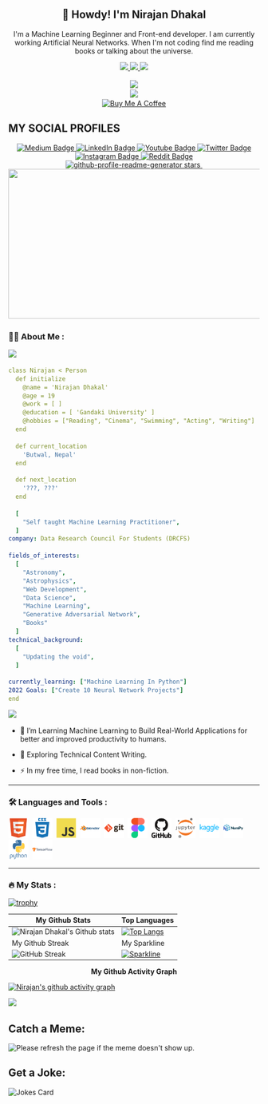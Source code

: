 <h2 align="center"> 🤠 Howdy! I'm Nirajan Dhakal </h2>

<p align="center">I'm a Machine Learning Beginner and Front-end developer. I am currently working Artificial Neural Networks.
When I'm not coding find me reading books or talking about the universe. </p>

<div id="badges" align="center">
  <a href="https://www.linkedin.com/in/nirajandhakal07" target="_blank"> <img src="https://img.shields.io/badge/-nirajandhakal07-blue?style=for-the-badge&logo=Linkedin&logoColor=white"> </a>
  <a href="mailto:nirajandhakal71@gmail.com" target="_blank"> <img src="https://img.shields.io/badge/Nirajan-D14836?style=for-the-badge&logo=gmail&logoColor=white"> </a>
  <a href="https://twitter.com/nirajandhakal_7" target="_blank"> <img src="https://img.shields.io/badge/nirajandhakal_7-1DA1F2?style=for-the-badge&logo=twitter&logoColor=black"> </a>
</div>
<br>
<div id="header" align="center">
  <img src="https://media.giphy.com/media/M9gbBd9nbDrOTu1Mqx/giphy.gif" width="100"/>
</div>

<div id="header" align="center">
  <img src="https://media.giphy.com/media/hqU2KkjW5bE2v2Z7Q2/giphy.gif" width="120"/>
</div>

</a>
<div id="badges" align="center">
  <a href="https://www.buymeacoffee.com/dhakalnirajan" target="_blank"> <img src="https://cdn.buymeacoffee.com/buttons/default-orange.png" alt="Buy Me A Coffee" height="41" width="174"></a>
</div>

## MY SOCIAL PROFILES
<div id="badges" align="center">
  <a href="https://dhakalnirajan.medium.com">
    <img src="https://img.shields.io/badge/Medium-12100E?style=for-the-badge&logo=medium&logoColor=white)" alt="Medium Badge"/>
  </a>
  <a href="https://www.linkedin.com/in/nirajandhakal07">
    <img src="https://img.shields.io/badge/LinkedIn-blue?style=for-the-badge&logo=linkedin&logoColor=white" alt="LinkedIn Badge"/>
  </a>
  <a href="https://www.youtube.com/channel/UCp6BWK8KTFypVnl-YgRNdA">
    <img src="https://img.shields.io/badge/YouTube-red?style=for-the-badge&logo=youtube&logoColor=white" alt="Youtube Badge"/>
  </a>
  <a href="https://www.twitter.com/nirajandhakal_07">
    <img src="https://img.shields.io/badge/Twitter-blue?style=for-the-badge&logo=twitter&logoColor=white" alt="Twitter Badge"/>
  </a>
  <a href="https://www.instagram.com/nirajan.dhakal.007">
    <img src="https://img.shields.io/badge/Instagram-E4405F?style=for-the-badge&logo=instagram&logoColor=white" alt="Instagram Badge"/>
  </a>
  <a href="https://www.reddit.com/nirajandhakal37">
    <img src="https://img.shields.io/badge/Reddit-FF4500?style=for-the-badge&logo=reddit&logoColor=white" alt="Reddit Badge"/>
  </a>
</div>

<div id="count" align="center">
<a href="https://github.com/dhakalnirajan/dhakalnirajan/stargazers" target="blank">
<img src="https://img.shields.io/github/stars/dhakalnirajan/dhakalnirajan?style=for-the-badge&color=00001F" alt="github-profile-readme-generator stars"/>
</a>
  <img src="https://komarev.com/ghpvc/?username=dhakalnirajan&style=for-the-badge&color=49308F" alt="">
  
</div>

<div align="center">
  <img src="https://media.giphy.com/media/dWesBcTLavkZuG35MI/giphy.gif" width="600" height="300"/>
</div>

### :man_technologist: About Me :


<div id="header" align="left">
  <img src="https://media.giphy.com/media/WUlplcMpOCEmTGBtBW/giphy.gif" width="100">&nbsp;</div>
  
```yaml
class Nirajan < Person
  def initialize
    @name = 'Nirajan Dhakal'
    @age = 19
    @work = [ ]
    @education = [ 'Gandaki University' ]
    @hobbies = ["Reading", "Cinema", "Swimming", "Acting", "Writing"]
  end

  def current_location
    'Butwal, Nepal'
  end

  def next_location
    '???, ???'
  end

  [
    "Self taught Machine Learning Practitioner",
  ]
company: Data Research Council For Students (DRCFS)

fields_of_interests:
  [
    "Astronomy",
    "Astrophysics",
    "Web Development",
    "Data Science",
    "Machine Learning",
    "Generative Adversarial Network",
    "Books"
  ]
technical_background:
  [
    "Updating the void",
  ]
  
currently_learning: ["Machine Learning In Python"]
2022 Goals: ["Create 10 Neural Network Projects"]
end
```
<div id="header" align="centre">
   <img src="https://media.giphy.com/media/fe6NAMLeTWZq3v9Nmg/giphy.gif" width="120"> &nbsp;
</div>

- :telescope: I’m Learning Machine Learning to Build Real-World Applications for better and improved productivity to humans.

- :seedling: Exploring Technical Content Writing.

- :zap: In my free time, I read books in non-fiction.

---

### :hammer_and_wrench: Languages and Tools :

<div>
  <img src="https://github.com/devicons/devicon/blob/master/icons/html5/html5-original.svg" title="HTML5" alt="HTML" width="40" height="40"/>&nbsp;
  <img src="https://github.com/devicons/devicon/blob/master/icons/css3/css3-plain-wordmark.svg"  title="CSS3" alt="CSS" width="40" height="40"/>&nbsp;
  <img src="https://github.com/devicons/devicon/blob/master/icons/javascript/javascript-original.svg" title="JavaScript" alt="JavaScript" width="40" height="40"/>&nbsp;
  <img src="https://github.com/devicons/devicon/blob/master/icons/blender/blender-original-wordmark.svg" title="Blender 3D" alt="Blender 3D" width="40" height="40"/>&nbsp;
  <img src="https://github.com/devicons/devicon/blob/master/icons/git/git-original-wordmark.svg" title="Git" alt="Git" width="40" height="40"/>&nbsp;
  <img src="https://github.com/devicons/devicon/blob/master/icons/figma/figma-original.svg" title="Figma" alt="Figma" width="40" height="40"/>&nbsp;
  <img src="https://github.com/devicons/devicon/blob/master/icons/github/github-original-wordmark.svg" title="Github" alt="Github" width="40" height="40"/>&nbsp;
  <img src="https://github.com/devicons/devicon/blob/master/icons/jupyter/jupyter-original-wordmark.svg" title="Jupyter" alt="Jupyter" width="40" height="40"/>&nbsp;
  <img src="https://github.com/devicons/devicon/blob/master/icons/kaggle/kaggle-original-wordmark.svg" title="Kaggle" alt="Kaggle" width="40" height="40"/>&nbsp;
  <img src="https://github.com/devicons/devicon/blob/master/icons/numpy/numpy-original-wordmark.svg" title="Numpy" alt="Numpy" width="40" height="40"/>&nbsp;
  <img src="https://github.com/devicons/devicon/blob/master/icons/python/python-original-wordmark.svg" title="Python" alt="Python" width="40" height="40"/>&nbsp;
  <img src="https://github.com/devicons/devicon/blob/master/icons/tensorflow/tensorflow-original-wordmark.svg" title="Tensorflow" alt="TF" alt="Tensorflow" width="40" height="40"/>&nbsp;
</div>

---

### :fire: My Stats :
[![trophy](https://github-profile-trophy.vercel.app/?username=dhakalnirajan&column=-1&theme=radical&no-frame=true)](https://github.com/ryo-ma/github-profile-trophy)

| My Github Stats                                                                                                                                  | Top Languages                                                                                                                                                                                   |
|--------------------------------------------------------------------------------------------------------------------------------------------------|-------------------------------------------------------------------------------------------------------------------------------------------------------------------------------------------------|
| ![Nirajan Dhakal's Github stats](https://github-readme-stats.vercel.app/api?username=dhakalnirajan&theme=bear&show_icons=true&background=000a04) | [![Top Langs](https://github-readme-stats.vercel.app/api/top-langs/?username=dhakalnirajan&theme=tokyonight&background=000d07&width=300)](https://github.com/dhakalnirajan/github-readme-stats) |
| My Github Streak                                                                                                                                 | My Sparkline                                                                                                                                                                                    |
| ![GitHub Streak](http://github-readme-streak-stats.herokuapp.com?user=dhakalnirajan&theme=vision-friendly-dark&background=000d07)                | [![Sparkline](https://stars.medv.io/Naereen/badges.svg)](https://stars.medv.io/dhakalnirajan/badges)                                                                                            |


<p align="center"><b>My Github Activity Graph</b></p>

[![Nirajan's github activity graph](https://activity-graph.herokuapp.com/graph?username=dhakalnirajan&theme=react-dark)](https://github.com/ashutosh00710/github-readme-activity-graph)


![](https://github-profile-summary-cards.vercel.app/api/cards/profile-details?username=dhakalnirajan&theme=monokai)

## Catch a Meme:
<img src='https://random-memer.herokuapp.com/' title="Meme" alt="Please refresh the page if the meme doesn't show up.">


## Get a Joke:
![Jokes Card](https://readme-jokes.vercel.app/api)

